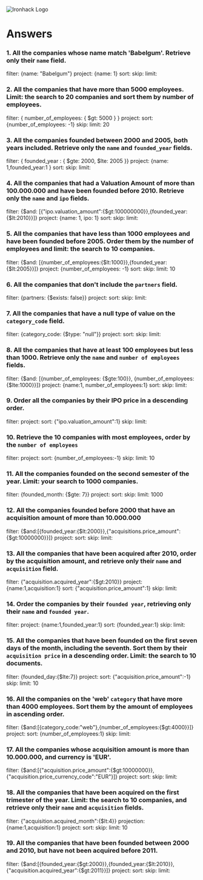 ![Ironhack Logo](https://i.imgur.com/1QgrNNw.png)

# Answers

### 1. All the companies whose name match 'Babelgum'. Retrieve only their `name` field.

<!-- Your Code Goes Here -->

filter: {name: "Babelgum"}
project: {name: 1}
sort:
skip:
limit:

### 2. All the companies that have more than 5000 employees. Limit: the search to 20 companies and sort them by **number of employees**.

<!-- Your Code Goes Here -->

filter: { number_of_employees: { $gt: 5000 } }
project:
sort: {number_of_employees: -1}
skip:
limit: 20

### 3. All the companies founded between 2000 and 2005, both years included. Retrieve only the `name` and `founded_year` fields.

<!-- Your Code Goes Here -->

filter: { founded_year : { $gte: 2000, $lte: 2005 }}
project: {name: 1,founded_year:1 }
sort:
skip:
limit: 

### 4. All the companies that had a Valuation Amount of more than 100.000.000 and have been founded before 2010. Retrieve only the `name` and `ipo` fields.

<!-- Your Code Goes Here -->

filter: {$and: [{"ipo.valuation_amount":{$gt:100000000}},{founded_year:{$lt:2010}}]}
project: {name: 1, ipo: 1}
sort:
skip:
limit:

### 5. All the companies that have less than 1000 employees and have been founded before 2005. Order them by the number of employees and limit: the search to 10 companies.

<!-- Your Code Goes Here -->

filter: {$and: [{number_of_employees:{$lt:1000}},{founded_year:{$lt:2005}}]}
project: {number_of_employees: -1}
sort:
skip:
limit: 10

### 6. All the companies that don't include the `partners` field.

<!-- Your Code Goes Here -->

filter: {partners: {$exists: false}}
project:
sort:
skip:
limit:

### 7. All the companies that have a null type of value on the `category_code` field.

<!-- Your Code Goes Here -->

filter: {category_code: {$type: "null"}}
project:
sort:
skip:
limit:

### 8. All the companies that have at least 100 employees but less than 1000. Retrieve only the `name` and `number of employees` fields.

<!-- Your Code Goes Here -->

filter: {$and: [{number_of_employees: {$gte:100}}, {number_of_employees: {$lte:1000}}]}
project: {name:1, number_of_employees:1}
sort:
skip:
limit:

### 9. Order all the companies by their IPO price in a descending order.

<!-- Your Code Goes Here -->

filter:
project: 
sort: {"ipo.valuation_amount":1}
skip:
limit:

### 10. Retrieve the 10 companies with most employees, order by the `number of employees`

<!-- Your Code Goes Here -->

filter: 
project:
sort: {number_of_employees:-1}
skip:
limit: 10

### 11. All the companies founded on the second semester of the year. Limit: your search to 1000 companies.

<!-- Your Code Goes Here -->

filter: {founded_month: {$gte: 7}}
project:
sort:
skip:
limit: 1000

### 12. All the companies founded before 2000 that have an acquisition amount of more than 10.000.000

<!-- Your Code Goes Here -->

filter: {$and:[{founded_year:{$lt:2000}},{"acquisitions.price_amount":{$gt:10000000}}]}
project:
sort:
skip:
limit:

### 13. All the companies that have been acquired after 2010, order by the acquisition amount, and retrieve only their `name` and `acquisition` field.

<!-- Your Code Goes Here -->

filter: {"acquisition.acquired_year":{$gt:2010}} 
project: {name:1,acquisition:1}
sort: {"acquisition.price_amount":1}
skip:
limit:

### 14. Order the companies by their `founded year`, retrieving only their `name` and `founded year`.

<!-- Your Code Goes Here -->

filter:
project: {name:1,founded_year:1}
sort: {founded_year:1}
skip:
limit:

### 15. All the companies that have been founded on the first seven days of the month, including the seventh. Sort them by their `acquisition price` in a descending order. Limit: the search to 10 documents.

<!-- Your Code Goes Here -->

filter: {founded_day:{$lte:7}}
project:
sort: {"acquisition.price_amount":-1}
skip:
limit: 10

### 16. All the companies on the 'web' `category` that have more than 4000 employees. Sort them by the amount of employees in ascending order.

<!-- Your Code Goes Here -->

filter: {$and:[{category_code:"web"},{number_of_employees:{$gt:4000}}]}
project:
sort: {number_of_employees:1}
skip:
limit:

### 17. All the companies whose acquisition amount is more than 10.000.000, and currency is 'EUR'.

<!-- Your Code Goes Here -->

filter: {$and:[{"acquisition.price_amount":{$gt:10000000}},{"acquisition.price_currency_code":"EUR"}]}
project:
sort:
skip:
limit:

### 18. All the companies that have been acquired on the first trimester of the year. Limit: the search to 10 companies, and retrieve only their `name` and `acquisition` fields.

<!-- Your Code Goes Here -->

filter: {"acquisition.acquired_month":{$lt:4}}
projection:{name:1,acquisition:1}
project:
sort:
skip:
limit: 10

### 19. All the companies that have been founded between 2000 and 2010, but have not been acquired before 2011.

<!-- Your Code Goes Here -->

filter: {$and:[{founded_year:{$gt:2000}},{founded_year:{$lt:2010}},{"acquisition.acquired_year":{$gt:2011}}]}
project:
sort:
skip:
limit:
